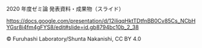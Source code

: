 2020 年度ゼミ論  発表資料・成果物（スライド）

<https://docs.google.com/presentation/d/12iliqqHktTDtfnBB0Cv85Cs_NCbHYGsr8i4fm4gFYS8/edit#slide=id.gb8794bc10b_2_38><url>

© Furuhashi Laboratory/Shunta Nakanishi, CC BY 4.0
